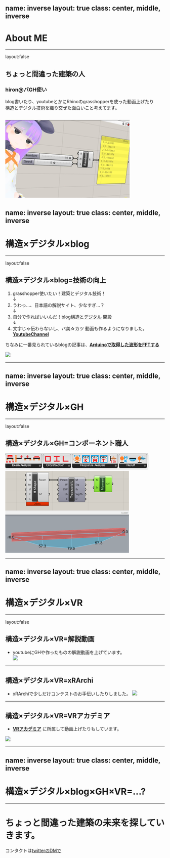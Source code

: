 name: inverse
layout: true
class: center, middle, inverse
---
# About ME
---
layout:false
## ちょっと間違った建築の人
### hiron@バGH使い
blog書いたり、youtubeとかにRhinoのgrasshopperを使った動画上げたり  
構造とデジタル技術を織り交ぜた面白いこと考えてます。

![](https://github.com/hiro-n-rgkr/slides/blob/gh-pages/images/top1.PNG)
---
name: inverse
layout: true
class: center, middle, inverse
---
# 構造×デジタル×blog
---
layout:false
## 構造×デジタル×blog=技術の向上
1.  grasshopper使いたい！建築とデジタル技術！  
↓
2.  うわっ…、日本語の解説サイト、少なすぎ…？  
↓
3.  自分で作ればいいんだ！blog[構造とデジタル](https://rgkr-memo.blogspot.com/) 開設  
↓
4.  文字じゃ伝わらないし、バ美☆カツ 動画も作るようになりました。__[YoutubeChannel](https://www.youtube.com/channel/UC6k39WVNArYdGew6NeolxJA)__  
  
  
ちなみに一番見られているblogの記事は、__[Arduinoで取得した波形をFFTする](https://rgkr-memo.blogspot.com/2015/10/arduinofft.html)__  

![](https://1.bp.blogspot.com/-35HlAtn9pQY/VerzPQSDeXI/AAAAAAAAA20/NOk3HWMLXG8/s400/IMG_20150905_224850.JPG)

---
name: inverse
layout: true
class: center, middle, inverse
---
# 構造×デジタル×GH
---
layout:false
## 構造×デジタル×GH=コンポーネント職人
![](https://github.com/hiro-n-rgkr/slides/blob/gh-pages/images/component.PNG)  
![](https://github.com/hiro-n-rgkr/slides/blob/gh-pages/images/Beam.PNG)

---
name: inverse
layout: true
class: center, middle, inverse
---
# 構造×デジタル×VR
---
layout:false
## 構造×デジタル×VR=解説動画
* youtubeにGHや作ったものの解説動画を上げています。  
[![](https://i.ytimg.com/vi/65HYKiHWYDs/hqdefault.jpg)](https://www.youtube.com/watch?v=65HYKiHWYDs&t=17s)

---
## 構造×デジタル×VR=xRArchi
*  xRArchiで少しだけコンテストのお手伝いしたりしました。
![](https://static.wixstatic.com/media/d87462_96e93f6a167e4cba95c60f76dcf67695~mv2_d_2526_1787_s_2.png/v1/fill/w_544,h_384,al_c,q_80,usm_0.66_1.00_0.01/2526x1787_150.webp)

---
## 構造×デジタル×VR=VRアカデミア
*  __[VRアカデミア](https://sites.google.com/view/vr-academia)__ に所属して動画上げたりもしています。  
<img src="https://i.ytimg.com/vi/TW5Pjw3GJ_8/maxresdefault.jpg" width="600">

---
name: inverse
layout: true
class: center, middle, inverse
---
# 構造×デジタル×blog×GH×VR=...?
---
# ちょっと間違った建築の未来を探していきます。
コンタクトは[twitterのDMで](https://twitter.com/hiron_rgkr) 
